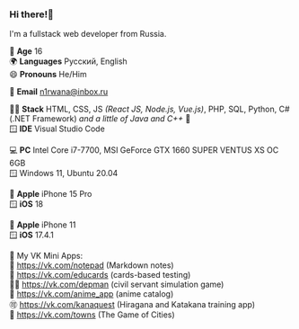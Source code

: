 ### Hi there!👋

I'm a fullstack web developer from Russia.

🔞 **Age** 16 <br/>
🌍 **Languages** Русский, English <br/>
😄 **Pronouns** He/Him <br/>

📨 **Email** n1rwana@inbox.ru

🧑‍💻 **Stack** HTML, CSS, JS _(React JS, Node.js, Vue.js)_, PHP, SQL, Python, C# (.NET Framework) _and a little of Java and C++_ 🙂 <br/>
🪟 **IDE** Visual Studio Code

💻 **PC** Intel Core i7-7700, MSI GeForce GTX 1660 SUPER VENTUS XS OC 6GB <br/>
🪟 Windows 11, Ubuntu 20.04

📱 **Apple** iPhone 15 Pro<br/>
🪟 **iOS** 18

📱 **Apple** iPhone 11<br/>
🪟 **iOS** 17.4.1

💙 My VK Mini Apps:<br/>
📝 https://vk.com/notepad (Markdown notes)<br/>
🎴 https://vk.com/educards (cards-based testing)<br/>
👨‍💼 https://vk.com/depman (civil servant simulation game)<br/>
💮 https://vk.com/anime_app (anime catalog)<br/>
🉑️ https://vk.com/kanaquest (Hiragana and Katakana training app)<br/>
🏢 https://vk.com/towns (The Game of Cities)<br/>
